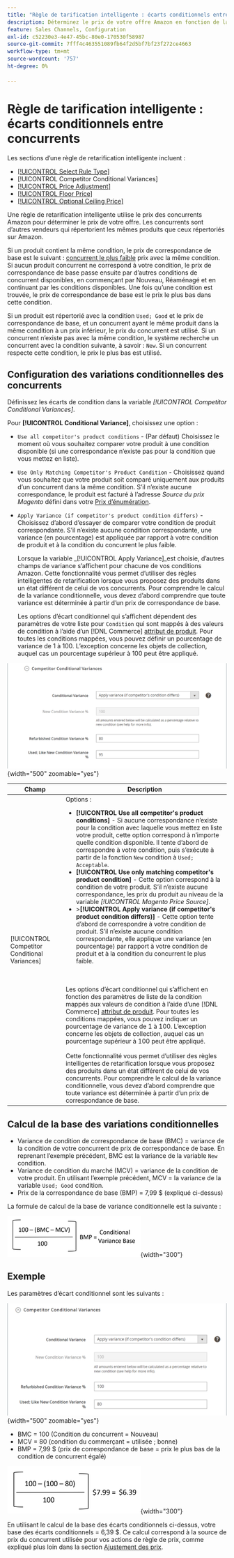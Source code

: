 ```yaml
---
title: "Règle de tarification intelligente : écarts conditionnels entre concurrents"
description: Déterminez le prix de votre offre Amazon en fonction de la tarification et de l’état de votre concurrent en créant une règle de retarification intelligente.
feature: Sales Channels, Configuration
exl-id: c52230e3-4e47-45bc-80e0-170530f58987
source-git-commit: 7fff4c463551089fb64f2d5bf7bf23f272ce4663
workflow-type: tm+mt
source-wordcount: '757'
ht-degree: 0%

---
```


# Règle de tarification intelligente : écarts conditionnels entre concurrents

Les sections d’une règle de retarification intelligente incluent :

- [[!UICONTROL Select Rule Type]](./intelligent-repricing-rules.md)
- [!UICONTROL Competitor Conditional Variances]
- [[!UICONTROL Price Adjustment]](./price-adjustment.md)
- [[!UICONTROL Floor Price]](./floor-price.md)
- [[!UICONTROL Optional Ceiling Price]](./optional-ceiling-price.md)

Une règle de retarification intelligente utilise le prix des concurrents Amazon pour déterminer le prix de votre offre. Les concurrents sont d’autres vendeurs qui répertorient les mêmes produits que ceux répertoriés sur Amazon.

Si un produit contient la même condition, le prix de correspondance de base est le suivant : [concurrent le plus faible](./lowest-competitor-pricing.md) prix avec la même condition. Si aucun produit concurrent ne correspond à votre condition, le prix de correspondance de base passe ensuite par d’autres conditions de concurrent disponibles, en commençant par Nouveau, Réaménagé et en continuant par les conditions disponibles. Une fois qu’une condition est trouvée, le prix de correspondance de base est le prix le plus bas dans cette condition.

Si un produit est répertorié avec la condition `Used; Good` et le prix de correspondance de base, et un concurrent ayant le même produit dans la même condition à un prix inférieur, le prix du concurrent est utilisé. Si un concurrent n’existe pas avec la même condition, le système recherche un concurrent avec la condition suivante, à savoir : `New`. Si un concurrent respecte cette condition, le prix le plus bas est utilisé.

## Configuration des variations conditionnelles des concurrents

Définissez les écarts de condition dans la variable _[!UICONTROL Competitor Conditional Variances]_.

Pour **[!UICONTROL Conditional Variance]**, choisissez une option :

- `Use all competitor's product conditions` - (Par défaut) Choisissez le moment où vous souhaitez comparer votre produit à une condition disponible (si une correspondance n’existe pas pour la condition que vous mettez en liste).

- `Use Only Matching Competitor's Product Condition` - Choisissez quand vous souhaitez que votre produit soit comparé uniquement aux produits d’un concurrent dans la même condition. S’il n’existe aucune correspondance, le produit est facturé à l’adresse _Source du prix Magento_ défini dans votre [Prix d’énumération](./listing-price.md).

- `Apply Variance (if competitor's product condition differs)` - Choisissez d’abord d’essayer de comparer votre condition de produit correspondante. S’il n’existe aucune condition correspondante, une variance (en pourcentage) est appliquée par rapport à votre condition de produit et à la condition du concurrent le plus faible.

  Lorsque la variable _[!UICONTROL Apply Variance]_est choisie, d’autres champs de variance s’affichent pour chacune de vos conditions Amazon. Cette fonctionnalité vous permet d’utiliser des règles intelligentes de retarification lorsque vous proposez des produits dans un état différent de celui de vos concurrents. Pour comprendre le calcul de la variance conditionnelle, vous devez d’abord comprendre que toute variance est déterminée à partir d’un prix de correspondance de base.

  Les options d’écart conditionnel qui s’affichent dépendent des paramètres de votre liste pour `Condition` qui sont mappés à des valeurs de condition à l’aide d’un [!DNL Commerce] [attribut de produit](https://experienceleague.adobe.com/docs/commerce-admin/catalog/product-attributes/product-attributes.html). Pour toutes les conditions mappées, vous pouvez définir un pourcentage de variance de 1 à 100. L’exception concerne les objets de collection, auquel cas un pourcentage supérieur à 100 peut être appliqué.

![Règle de retarification intelligente - Écarts conditionnels des concurrents](assets/amazon-competitor-cond-variances.png){width="500" zoomable="yes"}

| Champ | Description |
|-----------------------------------------------|------------------------------------------------------------------------------------------------------------------------------------------------------------------------------------------------------------------------------------------------------------------------------------------------------------------------------------------------------------------------------------------------------------------------------------------------------------------------------------------------------------------------------------------------------------------------------------------------------------------------------------------------------------------------------------------------------------------------------------------------------------------------------------------------------------------------------------------------------------------------------------------------------------------------------------------------------------------------------------------------------------------------------------------------------------------------------------------------------------------------------------------------------------------------------------------------------------------------------------------------------------------------------------------------------------------------------------------------------------------------------------------------------------------------------------------------------------------------------------------------------------------------------------------------------------------------------------------------------------------------------------------------|
| [!UICONTROL Competitor Conditional Variances] | Options : <ul><li>**[!UICONTROL Use all competitor's product conditions]** - Si aucune correspondance n’existe pour la condition avec laquelle vous mettez en liste votre produit, cette option correspond à n’importe quelle condition disponible. Il tente d’abord de correspondre à votre condition, puis s’exécute à partir de la fonction `New` condition à `Used; Acceptable`.</li><li>**[!UICONTROL Use only matching competitor's product condition]** - Cette option correspond à la condition de votre produit. S’il n’existe aucune correspondance, les prix du produit au niveau de la variable _[!UICONTROL Magento Price Source]_.</li><li>>**[!UICONTROL Apply variance (if competitor's product condition differs)]** - Cette option tente d’abord de correspondre à votre condition de produit. S’il n’existe aucune condition correspondante, elle applique une variance (en pourcentage) par rapport à votre condition de produit et à la condition du concurrent le plus faible.</li></ul><br><br>Les options d’écart conditionnel qui s’affichent en fonction des paramètres de liste de la condition mappés aux valeurs de condition à l’aide d’une [!DNL Commerce] [attribut de produit](https://experienceleague.adobe.com/docs/commerce-admin/catalog/product-attributes/product-attributes.html). Pour toutes les conditions mappées, vous pouvez indiquer un pourcentage de variance de 1 à 100. L’exception concerne les objets de collection, auquel cas un pourcentage supérieur à 100 peut être appliqué.<br><br>Cette fonctionnalité vous permet d’utiliser des règles intelligentes de retarification lorsque vous proposez des produits dans un état différent de celui de vos concurrents. Pour comprendre le calcul de la variance conditionnelle, vous devez d’abord comprendre que toute variance est déterminée à partir d’un prix de correspondance de base. |

## Calcul de la base des variations conditionnelles

- Variance de condition de correspondance de base (BMC) = variance de la condition de votre concurrent de prix de correspondance de base. En reprenant l’exemple précédent, BMC est la variance de la variable `New` condition.
- Variance de condition du marché (MCV) = variance de la condition de votre produit. En utilisant l’exemple précédent, MCV = la variance de la variable `Used; Good` condition.
- Prix de la correspondance de base (BMP) = 7,99 $ (expliqué ci-dessus)

La formule de calcul de la base de variance conditionnelle est la suivante :

![formule de calcul de la base des écarts conditionnels](assets/amazon-cond-variance-calc-1.png){width="300"}

## Exemple

Les paramètres d’écart conditionnel sont les suivants :

![exemple de paramètres d’écart conditionnel](assets/amazon-cond-variances.png){width="500" zoomable="yes"}

- BMC = 100 (Condition du concurrent = Nouveau)
- MCV = 80 (condition du commerçant = utilisée ; bonne)
- BMP = 7,99 $ (prix de correspondance de base = prix le plus bas de la condition de concurrent égalé)

![exemple de calcul de base d&#39;écart conditionnel](assets/amazon-cond-variance-calc-2.png){width="300"}

En utilisant le calcul de la base des écarts conditionnels ci-dessus, votre base des écarts conditionnels = 6,39 $. Ce calcul correspond à la source de prix du concurrent utilisée pour vos actions de règle de prix, comme expliqué plus loin dans la section [Ajustement des prix](./price-adjustment.md).
